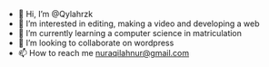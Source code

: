 - 👋 Hi, I’m @Qylahrzk
- 👀 I’m interested in editing, making a video and developing a web
- 🌱 I’m currently learning a computer science in matriculation
- 💞️ I’m looking to collaborate on wordpress
- 📫 How to reach me nuraqilahnur@gmail.com
<!---
Qylahrzk/Qylahrzk is a ✨ special ✨ repository because its `README.md` (this file) appears on your GitHub profile.
You can click the Preview link to take a look at your changes.
--->
